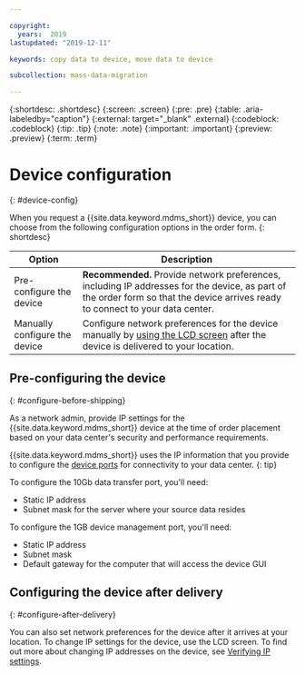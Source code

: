 ```yaml
---

copyright:
  years:  2019
lastupdated: "2019-12-11"

keywords: copy data to device, move data to device 

subcollection: mass-data-migration

---
```


{:shortdesc: .shortdesc}
{:screen: .screen}
{:pre: .pre}
{:table: .aria-labeledby="caption"}
{:external: target="_blank" .external}
{:codeblock: .codeblock}
{:tip: .tip}
{:note: .note}
{:important: .important}
{:preview: .preview}
{:term: .term}

# Device configuration
{: #device-config}

When you request a {{site.data.keyword.mdms_short}} device, you can choose from the following configuration options in the order form.
{: shortdesc}

| Option | Description |
|---|---|
| Pre-configure the device | **Recommended.** Provide network preferences, including IP addresses for the device, as part of the order form so that the device arrives ready to connect to your data center. |
| Manually configure the device | Configure network preferences for the device manually by [using the LCD screen](/docs/mass-data-migration?topic=mass-data-migration-verify-ip-settings#use-lcd-screen) after the device is delivered to your location. |

## Pre-configuring the device
{: #configure-before-shipping}

As a network admin, provide IP settings for the {{site.data.keyword.mdms_short}} device at the time of order placement based on your data center's security and performance requirements. 

{{site.data.keyword.mdms_short}} uses the IP information that you provide to configure the [device ports](#device-ports) for connectivity to your data center.
{: tip}

To configure the 10Gb data transfer port, you'll need:

- Static IP address
- Subnet mask for the server where your source data resides

To configure the 1GB device management port, you'll need:

- Static IP address
- Subnet mask
- Default gateway for the computer that will access the device GUI


## Configuring the device after delivery
{: #configure-after-delivery}

You can also set network preferences for the device after it arrives at your location. To change IP settings for the device, use the LCD screen. To find out more about changing IP addresses on the device, see [Verifying IP settings](/docs/mass-data-migration?topic=mass-data-migration-verify-ip-settings).